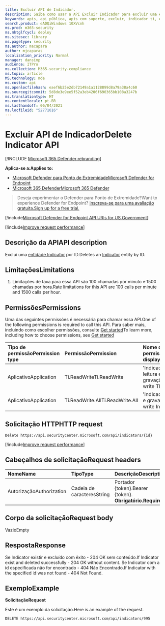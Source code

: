 ```yaml
---
title: Excluir API de Indicador.
description: Saiba como usar a API Excluir Indicador para excluir uma entidade Indicator por ID no Microsoft Defender para Ponto de Extremidade.
keywords: apis, api pública, apis com suporte, excluir, indicador ti, entidade, id
search.product: eADQiWindows 10XVcnh
ms.prod: m365-security
ms.mktglfcycl: deploy
ms.sitesec: library
ms.pagetype: security
ms.author: macapara
author: mjcaparas
localization_priority: Normal
manager: dansimp
audience: ITPro
ms.collection: M365-security-compliance
ms.topic: article
MS.technology: mde
ms.custom: api
ms.openlocfilehash: eaef6b25e2db72149a1a1128899d8a79a38a4c60
ms.sourcegitcommit: 5d8de3e9ee5f52a3eb4206f690365bb108a3247b
ms.translationtype: MT
ms.contentlocale: pt-BR
ms.lasthandoff: 06/04/2021
ms.locfileid: "52771016"
---
```

# <a name="delete-indicator-api"></a><span data-ttu-id="da2d7-104">Excluir API de Indicador</span><span class="sxs-lookup"><span data-stu-id="da2d7-104">Delete Indicator API</span></span>

[!INCLUDE [Microsoft 365 Defender rebranding](../../includes/microsoft-defender.md)]

<span data-ttu-id="da2d7-105">**Aplica-se a:**</span><span class="sxs-lookup"><span data-stu-id="da2d7-105">**Applies to:**</span></span>
- [<span data-ttu-id="da2d7-106">Microsoft Defender para Ponto de Extremidade</span><span class="sxs-lookup"><span data-stu-id="da2d7-106">Microsoft Defender for Endpoint</span></span>](https://go.microsoft.com/fwlink/p/?linkid=2154037)
- [<span data-ttu-id="da2d7-107">Microsoft 365 Defender</span><span class="sxs-lookup"><span data-stu-id="da2d7-107">Microsoft 365 Defender</span></span>](https://go.microsoft.com/fwlink/?linkid=2118804)

> <span data-ttu-id="da2d7-108">Deseja experimentar o Defender para Ponto de Extremidade?</span><span class="sxs-lookup"><span data-stu-id="da2d7-108">Want to experience Defender for Endpoint?</span></span> [<span data-ttu-id="da2d7-109">Inscreva-se para uma avaliação gratuita.</span><span class="sxs-lookup"><span data-stu-id="da2d7-109">Sign up for a free trial.</span></span>](https://www.microsoft.com/microsoft-365/windows/microsoft-defender-atp?ocid=docs-wdatp-exposedapis-abovefoldlink)  

[!include[Microsoft Defender for Endpoint API URIs for US Government](../../includes/microsoft-defender-api-usgov.md)]

[!include[Improve request performance](../../includes/improve-request-performance.md)]


## <a name="api-description"></a><span data-ttu-id="da2d7-110">Descrição da API</span><span class="sxs-lookup"><span data-stu-id="da2d7-110">API description</span></span>
<span data-ttu-id="da2d7-111">Exclui uma [entidade Indicator](ti-indicator.md) por ID.</span><span class="sxs-lookup"><span data-stu-id="da2d7-111">Deletes an [Indicator](ti-indicator.md) entity by ID.</span></span>


## <a name="limitations"></a><span data-ttu-id="da2d7-112">Limitações</span><span class="sxs-lookup"><span data-stu-id="da2d7-112">Limitations</span></span>
1. <span data-ttu-id="da2d7-113">Limitações de taxa para essa API são 100 chamadas por minuto e 1500 chamadas por hora.</span><span class="sxs-lookup"><span data-stu-id="da2d7-113">Rate limitations for this API are 100 calls per minute and 1500 calls per hour.</span></span>


## <a name="permissions"></a><span data-ttu-id="da2d7-114">Permissões</span><span class="sxs-lookup"><span data-stu-id="da2d7-114">Permissions</span></span>
<span data-ttu-id="da2d7-115">Uma das seguintes permissões é necessária para chamar essa API.</span><span class="sxs-lookup"><span data-stu-id="da2d7-115">One of the following permissions is required to call this API.</span></span> <span data-ttu-id="da2d7-116">Para saber mais, incluindo como escolher permissões, consulte [Get started](apis-intro.md)</span><span class="sxs-lookup"><span data-stu-id="da2d7-116">To learn more, including how to choose permissions, see [Get started](apis-intro.md)</span></span>

<span data-ttu-id="da2d7-117">Tipo de permissão</span><span class="sxs-lookup"><span data-stu-id="da2d7-117">Permission type</span></span> |   <span data-ttu-id="da2d7-118">Permissão</span><span class="sxs-lookup"><span data-stu-id="da2d7-118">Permission</span></span>  |   <span data-ttu-id="da2d7-119">Nome de exibição de permissão</span><span class="sxs-lookup"><span data-stu-id="da2d7-119">Permission display name</span></span>
:---|:---|:---
<span data-ttu-id="da2d7-120">Aplicativo</span><span class="sxs-lookup"><span data-stu-id="da2d7-120">Application</span></span> |   <span data-ttu-id="da2d7-121">Ti.ReadWrite</span><span class="sxs-lookup"><span data-stu-id="da2d7-121">Ti.ReadWrite</span></span> |  <span data-ttu-id="da2d7-122">'Indicadores de TI de leitura e gravação'</span><span class="sxs-lookup"><span data-stu-id="da2d7-122">'Read and write TI Indicators'</span></span>
<span data-ttu-id="da2d7-123">Aplicativo</span><span class="sxs-lookup"><span data-stu-id="da2d7-123">Application</span></span> |   <span data-ttu-id="da2d7-124">Ti.ReadWrite.All</span><span class="sxs-lookup"><span data-stu-id="da2d7-124">Ti.ReadWrite.All</span></span> |  <span data-ttu-id="da2d7-125">'Indicadores de leitura e gravação'</span><span class="sxs-lookup"><span data-stu-id="da2d7-125">'Read and write Indicators'</span></span>


## <a name="http-request"></a><span data-ttu-id="da2d7-126">Solicitação HTTP</span><span class="sxs-lookup"><span data-stu-id="da2d7-126">HTTP request</span></span>
```
Delete https://api.securitycenter.microsoft.com/api/indicators/{id}
```

[!include[Improve request performance](../../includes/improve-request-performance.md)]

## <a name="request-headers"></a><span data-ttu-id="da2d7-127">Cabeçalhos de solicitação</span><span class="sxs-lookup"><span data-stu-id="da2d7-127">Request headers</span></span>

<span data-ttu-id="da2d7-128">Nome</span><span class="sxs-lookup"><span data-stu-id="da2d7-128">Name</span></span> | <span data-ttu-id="da2d7-129">Tipo</span><span class="sxs-lookup"><span data-stu-id="da2d7-129">Type</span></span> | <span data-ttu-id="da2d7-130">Descrição</span><span class="sxs-lookup"><span data-stu-id="da2d7-130">Description</span></span>
:---|:---|:---
<span data-ttu-id="da2d7-131">Autorização</span><span class="sxs-lookup"><span data-stu-id="da2d7-131">Authorization</span></span> | <span data-ttu-id="da2d7-132">Cadeia de caracteres</span><span class="sxs-lookup"><span data-stu-id="da2d7-132">String</span></span> | <span data-ttu-id="da2d7-133">Portador {token}.</span><span class="sxs-lookup"><span data-stu-id="da2d7-133">Bearer {token}.</span></span> <span data-ttu-id="da2d7-134">**Obrigatório**.</span><span class="sxs-lookup"><span data-stu-id="da2d7-134">**Required**.</span></span>


## <a name="request-body"></a><span data-ttu-id="da2d7-135">Corpo da solicitação</span><span class="sxs-lookup"><span data-stu-id="da2d7-135">Request body</span></span>
<span data-ttu-id="da2d7-136">Vazio</span><span class="sxs-lookup"><span data-stu-id="da2d7-136">Empty</span></span>

## <a name="response"></a><span data-ttu-id="da2d7-137">Resposta</span><span class="sxs-lookup"><span data-stu-id="da2d7-137">Response</span></span>
<span data-ttu-id="da2d7-138">Se Indicator existir e excluído com êxito - 204 OK sem conteúdo.</span><span class="sxs-lookup"><span data-stu-id="da2d7-138">If Indicator exist and deleted successfully - 204 OK without content.</span></span>
<span data-ttu-id="da2d7-139">Se Indicator com a id especificada não for encontrado - 404 Não Encontrado.</span><span class="sxs-lookup"><span data-stu-id="da2d7-139">If Indicator with the specified id was not found - 404 Not Found.</span></span>

## <a name="example"></a><span data-ttu-id="da2d7-140">Exemplo</span><span class="sxs-lookup"><span data-stu-id="da2d7-140">Example</span></span>

<span data-ttu-id="da2d7-141">**Solicitação**</span><span class="sxs-lookup"><span data-stu-id="da2d7-141">**Request**</span></span>

<span data-ttu-id="da2d7-142">Este é um exemplo da solicitação.</span><span class="sxs-lookup"><span data-stu-id="da2d7-142">Here is an example of the request.</span></span>

```http
DELETE https://api.securitycenter.microsoft.com/api/indicators/995
```
